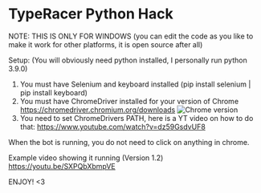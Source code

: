# TypeRacer Python Hack

NOTE: THIS IS ONLY FOR WINDOWS
(you can edit the code as you like to make it work for other platforms, it is open source after all)

Setup:
(You will obviously need python installed, I personally run python 3.9.0)
1. You must have Selenium and keyboard installed (pip install selenium | pip install keyboard) 
2. You must have ChromeDriver installed for your version of Chrome https://chromedriver.chromium.org/downloads
![Chrome version](https://i.ibb.co/x73fB4W/image.png)
3. You need to set ChromeDrivers PATH, here is a YT video on how to do that: https://www.youtube.com/watch?v=dz59GsdvUF8

When the bot is running, you do not need to click on anything in chrome.

Example video showing it running (Version 1.2)
https://youtu.be/SXPQbXbmpVE

ENJOY! <3
